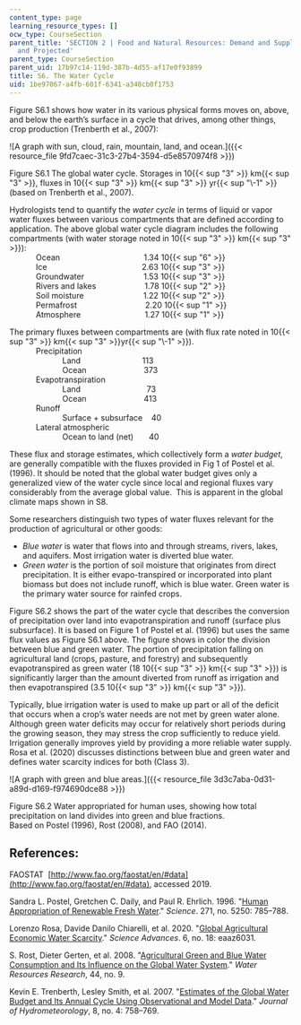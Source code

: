 ```yaml
---
content_type: page
learning_resource_types: []
ocw_type: CourseSection
parent_title: 'SECTION 2 | Food and Natural Resources: Demand and Supply, Current
  and Projected'
parent_type: CourseSection
parent_uid: 17b97c14-119d-387b-4d55-af17e0f93899
title: S6. The Water Cycle
uid: 1be97067-a4fb-601f-6341-a348cb0f1753
---
```


Figure S6.1 shows how water in its various physical forms moves on, above, and below the earth’s surface in a cycle that drives, among other things, crop production (Trenberth et al., 2007):

![A graph with sun, cloud, rain, mountain, land, and ocean.]({{< resource_file 9fd7caec-31c3-27b4-3594-d5e8570974f8 >}})

Figure S6.1 The global water cycle. Storages in 10{{< sup "3" >}} km{{< sup "3" >}}, fluxes in 10{{< sup "3" >}} km{{< sup "3" >}} yr{{< sup "\\-1" >}} (based on Trenberth et al., 2007).

Hydrologists tend to quantify the _water cycle_ in terms of liquid or vapor water fluxes between various compartments that are defined according to application. The above global water cycle diagram includes the following compartments (with water storage noted in 10{{< sup "3" >}} km{{< sup "3" >}}):  
            Ocean                                      1.34 10{{< sup "6" >}}  
            Ice                                           2.63 10{{< sup "3" >}}  
            Groundwater                           1.53 10{{< sup "3" >}}  
            Rivers and lakes                      1.78 10{{< sup "2" >}}  
            Soil moisture                           1.22 10{{< sup "2" >}}  
            Permafrost                               2.20 10{{< sup "1" >}}  
            Atmosphere                             1.27 10{{< sup "1" >}}

The primary fluxes between compartments are (with flux rate noted in 10{{< sup "3" >}} km{{< sup "3" >}}yr{{< sup "\\-1" >}}).  
            Precipitation  
                        Land                            113  
                        Ocean                          373  
            Evapotranspiration  
                        Land                              73  
                        Ocean                          413  
            Runoff  
                        Surface + subsurface    40  
            Lateral atmospheric  
                        Ocean to land (net)       40

These flux and storage estimates, which collectively form a _water budget_,  are generally compatible with the fluxes provided in Fig 1 of Postel et al. (1996). It should be noted that the global water budget gives only a generalized view of the water cycle since local and regional fluxes vary considerably from the average global value.  This is apparent in the global climate maps shown in S8.

Some researchers distinguish two types of water fluxes relevant for the production of agricultural or other goods:

*   _Blue water_ is water that flows into and through streams, rivers, lakes, and aquifers. Most irrigation water is diverted blue water.
*   _Green water_ is the portion of soil moisture that originates from direct precipitation. It is either evapo-transpired or incorporated into plant biomass but does not include runoff, which is blue water. Green water is the primary water source for rainfed crops.

Figure S6.2 shows the part of the water cycle that describes the conversion of precipitation over land into evapotranspiration and runoff (surface plus subsurface). It is based on Figure 1 of Postel et al. (1996) but uses the same flux values as Figure S6.1 above. The figure shows in color the division between blue and green water. The portion of precipitation falling on agricultural land (crops, pasture, and forestry) and subsequently evapotranspired as green water (18 10{{< sup "3" >}} km{{< sup "3" >}}) is significantly larger than the amount diverted from runoff as irrigation and then evapotranspired (3.5 10{{< sup "3" >}} km{{< sup "3" >}}).

Typically, blue irrigation water is used to make up part or all of the deficit that occurs when a crop’s water needs are not met by green water alone. Although green water deficits may occur for relatively short periods during the growing season, they may stress the crop sufficiently to reduce yield. Irrigation generally improves yield by providing a more reliable water supply. Rosa et al. (2020) discusses distinctions between blue and green water and defines water scarcity indices for both (Class 3).

![A graph with green and blue areas.]({{< resource_file 3d3c7aba-0d31-a89d-d169-f974690dce88 >}})

Figure S6.2 Water appropriated for human uses, showing how total precipitation on land divides into green and blue fractions.  
Based on Postel (1996), Rost (2008), and FAO (2014).

References:
-----------

FAOSTAT  [http://www.fao.org/faostat/en/#data](http://www.fao.org/faostat/en/#data), accessed 2019.

Sandra L. Postel, Gretchen C. Daily, and Paul R. Ehrlich. 1996. "[Human Appropriation of Renewable Fresh Water](https://science.sciencemag.org/content/271/5250/785)." _Science_. 271, no. 5250: 785–788.

Lorenzo Rosa, Davide Danilo Chiarelli, et al. 2020. "[Global Agricultural Economic Water Scarcity](https://advances.sciencemag.org/content/6/18/eaaz6031)." _Science Advances_. 6, no. 18: eaaz6031.

S. Rost, Dieter Gerten, et al. 2008. "[Agricultural Green and Blue Water Consumption and Its Influence on the Global Water System](https://www.semanticscholar.org/paper/Agricultural-green-and-blue-water-consumption-and-Rost-Gerten/2a4f0a766813cb6a6640931554d5e5da0da93919)." _Water Resources Research_, 44, no. 9.

Kevin E. Trenberth, Lesley Smith, et al. 2007. "[Estimates of the Global Water Budget and Its Annual Cycle Using Observational and Model Data](https://journals.ametsoc.org/jhm/article/8/4/758/69000/Estimates-of-the-Global-Water-Budget-and-Its)." _Journal of Hydrometeorology_, 8, no. 4: 758–769.